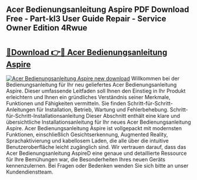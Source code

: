 ## Acer Bedienungsanleitung Aspire PDF Download Free - Part-kl3 User Guide Repair - Service Owner Edition 4Rwue

# <h2><a href="http://df5h1if.blite.top/?on=Acer+Bedienungsanleitung+Aspire">🔗Download 👉🔴 Acer Bedienungsanleitung Aspire</a></h2>

[![Acer Bedienungsanleitung Aspire new download](https://i.imgur.com/lujVjoI.png)](http://df5h1if.blite.top/?on=Acer+Bedienungsanleitung+Aspire)
Willkommen bei der Bedienungsanleitung für Ihr neu geliefertes Acer Bedienungsanleitung Aspire. Dieser umfassende Leitfaden soll Ihnen den Einstieg in Ihr Produkt erleichtern und Ihnen ein gründliches Verständnis seiner Merkmale, Funktionen und Fähigkeiten vermitteln. Sie finden Schritt-für-Schritt-Anleitungen für Installation, Betrieb, Wartung und Fehlerbehebung. Schritt-für-Schritt-Installationsanleitung Dieser Abschnitt enthält eine klare und übersichtliche Installationsanleitung für Ihr neues Acer Bedienungsanleitung Aspire. Acer Bedienungsanleitung Aspire ist vollgepackt mit modernsten Funktionen, einschließlich Gesichtserkennung, Augmented Reality, Sprachaktivierung und kabellosem Laden, die alle über die intuitive Benutzeroberfläche leicht zugänglich sind. Wir vertrauen darauf, dass das Acer Bedienungsanleitung AspireD eine genaue und detaillierte Ressource für Ihre Bemühungen war, die Besonderheiten Ihres neuen Geräts kennenzulernen. Bei Fragen oder Bedenken wenden Sie sich bitte an unser Kundendienstteam.
